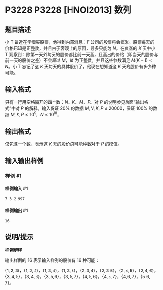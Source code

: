 # P3228 P3228 [HNOI2013] 数列

## 题目描述

小 T 最近在学着买股票，他得到内部消息：F 公司的股票将会疯涨。股票每天的价格已知是正整数，并且由于客观上的原因，最多只能为 $N$。在疯涨的 $K$ 天中小 T 观察到：除第一天外每天的股价都比前一天高，且高出的价格（即当天的股价与前一天的股价之差）不会超过 $M$，$M$ 为正整数。并且这些参数满足 $M(K-1)<N$。小 T 忘记了这 $K$ 天每天的具体股价了，他现在想知道这 $K$ 天的股价有多少种可能。

## 输入格式

只有一行用空格隔开的四个数：$N$、$K$、$M$、$P$。对 $P$ 的说明参见后面“输出格式”中对 $P$ 的解释。输入保证 $20\%$ 的数据 $M,N,K,P \le 20000$，保证 $100\%$ 的数据 $M,K,P \le 10^9$，$N \le 10^{18}$。

## 输出格式

仅包含一个数，表示这 $K$ 天的股价的可能种数对于 $P$ 的模值。

## 输入输出样例

### 样例 #1

#### 样例输入 #1

```
7 3 2 997
```

#### 样例输出 #1

```
16
```

## 说明/提示

**样例解释**  

输出样例的 $16$ 表示输入样例的股价有 $16$ 种可能：

$\{1, 2, 3\}$，$\{1, 2, 4\}$，$\{1, 3, 4\}$，$\{1, 3, 5\}$，$\{2, 3, 4\}$，$\{2, 3, 5\}$，$\{2, 4, 5\}$，$\{2, 4, 6\}$，$\{3, 4, 5\}$，$\{3, 4, 6\}$，$\{3, 5, 6\}$，$\{3, 5, 7\}$，$\{4, 5, 6\}$，$\{4, 5, 7\}$，$\{4, 6, 7\}$，$\{5, 6, 7\}$。
